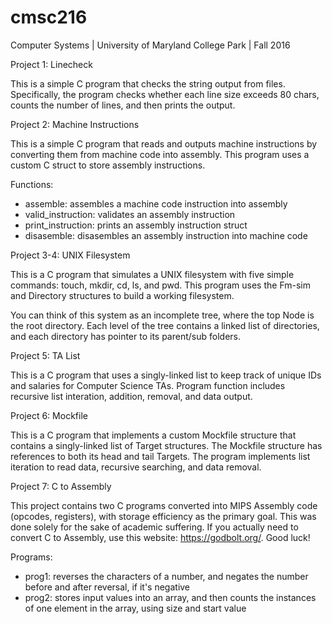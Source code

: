 # cmsc216
Computer Systems | University of Maryland College Park | Fall 2016

Project 1: Linecheck

This is a simple C program that checks the string output from files. Specifically, the program checks whether each line size exceeds 80 chars, counts the number of lines, and then prints the output. 

Project 2: Machine Instructions

This is a simple C program that reads and outputs machine instructions by converting them from machine code into assembly. This program uses a custom C struct to store assembly instructions. 

Functions:

- assemble: assembles a machine code instruction into assembly 
- valid_instruction: validates an assembly instruction
- print_instruction: prints an assembly instruction struct
- disasemble: disasembles an assembly instruction into machine code

Project 3-4: UNIX Filesystem

This is a C program that simulates a UNIX filesystem with five simple commands: touch, mkdir, cd, ls, and pwd. This program uses the Fm-sim and Directory structures to build a working filesystem.

You can think of this system as an incomplete tree, where the top Node is the root directory. Each level of the tree contains a linked list of directories, and each directory has pointer to its parent/sub folders.

Project 5: TA List 

This is a C program that uses a singly-linked list to keep track of unique IDs and salaries for Computer Science TAs. Program function includes recursive list interation, addition, removal, and data output.

Project 6: Mockfile 

This is a C program that implements a custom Mockfile structure that contains a singly-linked list of Target structures. The Mockfile structure has references to both its head and tail Targets. The program implements list iteration to read data, recursive searching, and data removal.

Project 7: C to Assembly 

This project contains two C programs converted into MIPS Assembly code (opcodes, registers), with storage efficiency as the primary goal. This was done solely for the sake of academic suffering. If you actually need to convert C to Assembly, use this website: https://godbolt.org/. Good luck!

Programs:

- prog1: reverses the characters of a number, and negates the number before and after reversal, if it's negative
- prog2: stores input values into an array, and then counts the instances of one element in the array, using size and start value
